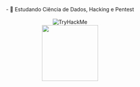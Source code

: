 <div align="center">
  - 🌱 Estudando Ciência de Dados, Hacking e Pentest <br><br> 
</div>
<div align="center">
  <img src="https://tryhackme-badges.s3.amazonaws.com/iHumberto.png" alt="TryHackMe">
</div>
<div align="center">
  <a href="https://github.com/iHumberto">
  <img height="150em" src="https://github-readme-stats.vercel.app/api?username=iHumberto&show_icons=true&theme=graywhite&include_all_commits=true&count_private=true"/>
  <!---<img height="150em" src="https://github-readme-stats.vercel.app/api/top-langs/?username=iHumberto&layout=compact&langs_count=7&theme=graywhite"/>--->
</div>
